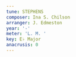 ```yaml
---
tune: STEPHENS
composer: Ina S. Chilson
arranger: J. Edmeston
year: '-'
meter: 'L. M. '
key: E♭ Major
anacrusis: 0
---
```

